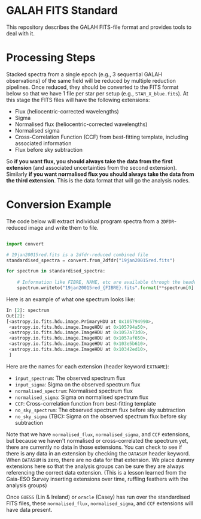 # GALAH FITS Standard
This repository describes the GALAH FITS-file format and provides tools to deal with it.

# Processing Steps

Stacked spectra from a single epoch (e.g., 3 sequential GALAH observations) of the same field will be reduced by  multiple reduction pipelines. Once reduced, they should be converted to the FITS format below so that we have 1 file per star per setup (e.g., `STAR_X_blue.fits`). At this stage the FITS files will have the following extensions:

- Flux (heliocentric-corrected wavelengths)
- Sigma
- Normalised flux (heliocentric-corrected wavelengths)
- Normalised sigma
- Cross-Correlation Function (CCF) from best-fitting template, including associated information
- Flux before sky subtraction

So **if you want flux, you should always take the data from the first extension** (and associated uncertainties from the second extension). Similarly **if you want normalised flux you should always take the data from the third extension**. This is the data format that will go the analysis nodes.

# Conversion Example

The code below will extract individual program spectra from a `2DFDR`-reduced image and write them to file.

````python

import convert

# 19jan20015red.fits is a 2dfdr-reduced combined file
standardised_spectra = convert.from_2dfdr("19jan20015red.fits")

for spectrum in standardised_spectra:
    
    # Information like FIBRE, NAME, etc are available through the header.
    spectrum.writeto("19jan20015red_{FIBRE}.fits".format(**spectrum[0].header))
````

Here is an example of what one spectrum looks like:
````python
In [2]: spectrum
Out[2]: 
[<astropy.io.fits.hdu.image.PrimaryHDU at 0x105794990>,
 <astropy.io.fits.hdu.image.ImageHDU at 0x105794a50>,
 <astropy.io.fits.hdu.image.ImageHDU at 0x1057a73d0>,
 <astropy.io.fits.hdu.image.ImageHDU at 0x1057af650>,
 <astropy.io.fits.hdu.image.ImageHDU at 0x103e5b610>,
 <astropy.io.fits.hdu.image.ImageHDU at 0x10342ed10>,
 ]
````

Here are the names for each extension (header keyword `EXTNAME`):

- `input_spectrum`: The observed spectrum flux
- `input_sigma`: Sigma on the observed spectrum flux
- `normalised_spectrum`: Normalised spectrum flux
- `normalised_sigma`: Sigma on normalised spectrum flux
- `CCF`: Cross-correlation function from best-fitting template
- `no_sky_spectrum`: The observed spectrum flux before sky subtraction
- `no_sky_sigma` (TBC): Sigma on the observed spectrum flux before sky subtraction

Note that we have `normalised_flux`, `normalised_sigma`, and `CCF` extensions, but because we haven't normalised or cross-correlated the spectrum yet, there are currently no data in those extensions. You can check to see if there is any data in an extension by checking the `DATASUM` header keyword. When `DATASUM` is zero, there are no data for that extension. We place dummy extensions here so that the analysis groups can be sure they are always referencing the correct data extension. (This is a lesson learned from the Gaia-ESO Survey inserting extensions over time, ruffling feathers with the analysis groups)

Once ``GUESS`` (Lin & Ireland) or ``oracle`` (Casey) has run over the standardised FITS files, these `normalised_flux`, `normalised_sigma`, and `CCF` extensions will have data present.
